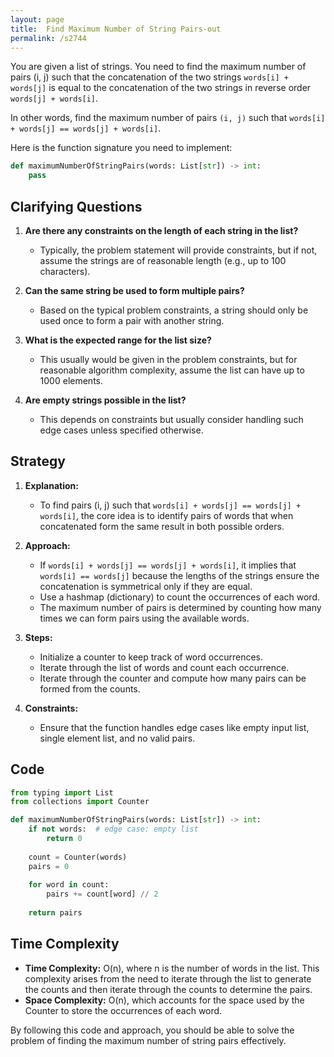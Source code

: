 ```yaml
---
layout: page
title:  Find Maximum Number of String Pairs-out
permalink: /s2744
---
```


You are given a list of strings. You need to find the maximum number of pairs (i, j) such that the concatenation of the two strings `words[i] + words[j]` is equal to the concatenation of the two strings in reverse order `words[j] + words[i]`.

In other words, find the maximum number of pairs `(i, j)` such that `words[i] + words[j] == words[j] + words[i]`.

Here is the function signature you need to implement:
```python
def maximumNumberOfStringPairs(words: List[str]) -> int:
    pass
```

## Clarifying Questions

1. **Are there any constraints on the length of each string in the list?**
   - Typically, the problem statement will provide constraints, but if not, assume the strings are of reasonable length (e.g., up to 100 characters).

2. **Can the same string be used to form multiple pairs?**
   - Based on the typical problem constraints, a string should only be used once to form a pair with another string.

3. **What is the expected range for the list size?**
   - This usually would be given in the problem constraints, but for reasonable algorithm complexity, assume the list can have up to 1000 elements.

4. **Are empty strings possible in the list?**
   - This depends on constraints but usually consider handling such edge cases unless specified otherwise.

## Strategy

1. **Explanation:**
   - To find pairs (i, j) such that `words[i] + words[j] == words[j] + words[i]`, the core idea is to identify pairs of words that when concatenated form the same result in both possible orders.

2. **Approach:**
   - If `words[i] + words[j] == words[j] + words[i]`, it implies that `words[i] == words[j]` because the lengths of the strings ensure the concatenation is symmetrical only if they are equal.
   - Use a hashmap (dictionary) to count the occurrences of each word.
   - The maximum number of pairs is determined by counting how many times we can form pairs using the available words.

3. **Steps:**
   - Initialize a counter to keep track of word occurrences.
   - Iterate through the list of words and count each occurrence.
   - Iterate through the counter and compute how many pairs can be formed from the counts.

4. **Constraints:**
   - Ensure that the function handles edge cases like empty input list, single element list, and no valid pairs.

## Code

```python
from typing import List
from collections import Counter

def maximumNumberOfStringPairs(words: List[str]) -> int:
    if not words:  # edge case: empty list
        return 0
    
    count = Counter(words)
    pairs = 0
    
    for word in count:
        pairs += count[word] // 2
    
    return pairs
```

## Time Complexity

- **Time Complexity:** O(n), where n is the number of words in the list. This complexity arises from the need to iterate through the list to generate the counts and then iterate through the counts to determine the pairs.
- **Space Complexity:** O(n), which accounts for the space used by the Counter to store the occurrences of each word.

By following this code and approach, you should be able to solve the problem of finding the maximum number of string pairs effectively.